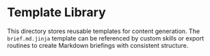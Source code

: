 # Template Library

This directory stores reusable templates for content generation. The `brief.md.jinja`
template can be referenced by custom skills or export routines to create Markdown
briefings with consistent structure.
